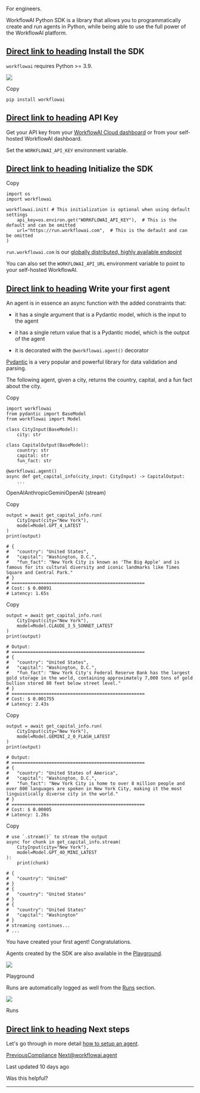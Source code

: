 For engineers.

WorkflowAI Python SDK is a library that allows you to programmatically create and run agents in Python, while being able to use the full power of the WorkflowAI platform.

## [Direct link to heading](https://docs.workflowai.com/python-sdk/get-started\#install-the-sdk)    Install the SDK

`workflowai` requires Python >= 3.9.

[![](https://img.shields.io/pypi/v/workflowai.svg)](https://pypi.org/project/workflowai/)

Copy

```inline-grid min-w-full grid-cols-[auto_1fr] p-2 [count-reset:line]
pip install workflowai
```

## [Direct link to heading](https://docs.workflowai.com/python-sdk/get-started\#api-key)    API Key

Get your API key from your [WorkflowAI Cloud dashboard](https://workflowai.com/organization/settings/api-keys) or from your self-hosted WorkflowAI dashboard.

Set the `WORKFLOWAI_API_KEY` environment variable.

## [Direct link to heading](https://docs.workflowai.com/python-sdk/get-started\#initialize-the-sdk)    Initialize the SDK

Copy

```inline-grid min-w-full grid-cols-[auto_1fr] p-2 [count-reset:line]
import os
import workflowai

workflowai.init( # This initialization is optional when using default settings
    api_key=os.environ.get("WORKFLOWAI_API_KEY"),  # This is the default and can be omitted
    url="https://run.workflowai.com",  # This is the default and can be omitted
)
```

`run.workflowai.com` is our [globally distributed, highly available endpoint](https://docs.workflowai.com/workflowai-cloud/reliability)

You can also set the `WORKFLOWAI_API_URL` environment variable to point to your self-hosted WorkflowAI.

## [Direct link to heading](https://docs.workflowai.com/python-sdk/get-started\#write-your-first-agent)    Write your first agent

An agent is in essence an async function with the added constraints that:

- it has a single argument that is a Pydantic model, which is the input to the agent

- it has a single return value that is a Pydantic model, which is the output of the agent

- it is decorated with the `@workflowai.agent()` decorator


[Pydantic](https://docs.pydantic.dev/latest/) is a very popular and powerful library for data validation and parsing.

The following agent, given a city, returns the country, capital, and a fun fact about the city.

Copy

```inline-grid min-w-full grid-cols-[auto_1fr] p-2 [count-reset:line]
import workflowai
from pydantic import BaseModel
from workflowai import Model

class CityInput(BaseModel):
    city: str

class CapitalOutput(BaseModel):
    country: str
    capital: str
    fun_fact: str

@workflowai.agent()
async def get_capital_info(city_input: CityInput) -> CapitalOutput:
    ...
```

OpenAIAnthropicGeminiOpenAI (stream)

Copy

```inline-grid min-w-full grid-cols-[auto_1fr] p-2 [count-reset:line]
output = await get_capital_info.run(
    CityInput(city="New York"),
    model=Model.GPT_4_LATEST
)
print(output)

# {
#   "country": "United States",
#   "capital": "Washington, D.C.",
#   "fun_fact": "New York City is known as 'The Big Apple' and is famous for its cultural diversity and iconic landmarks like Times Square and Central Park."
# }
# ==================================================
# Cost: $ 0.00091
# Latency: 1.65s
```

Copy

```inline-grid min-w-full grid-cols-[auto_1fr] p-2 [count-reset:line]
output = await get_capital_info.run(
    CityInput(city="New York"),
    model=Model.CLAUDE_3_5_SONNET_LATEST
)
print(output)

# Output:
# ==================================================
# {
#   "country": "United States",
#   "capital": "Washington, D.C.",
#   "fun_fact": "New York City's Federal Reserve Bank has the largest gold storage in the world, containing approximately 7,000 tons of gold bullion stored 80 feet below street level."
# }
# ==================================================
# Cost: $ 0.001755
# Latency: 2.43s
```

Copy

```inline-grid min-w-full grid-cols-[auto_1fr] p-2 [count-reset:line]
output = await get_capital_info.run(
    CityInput(city="New York"),
    model=Model.GEMINI_2_0_FLASH_LATEST
)
print(output)

# Output:
# ==================================================
# {
#   "country": "United States of America",
#   "capital": "Washington, D.C.",
#   "fun_fact": "New York City is home to over 8 million people and over 800 languages are spoken in New York City, making it the most linguistically diverse city in the world."
# }
# ==================================================
# Cost: $ 0.00005
# Latency: 1.26s
```

Copy

```inline-grid min-w-full grid-cols-[auto_1fr] p-2 [count-reset:line]
# use `.stream()` to stream the output
async for chunk in get_capital_info.stream(
    CityInput(city="New York"),
    model=Model.GPT_4O_MINI_LATEST
):
    print(chunk)

# {
#   "country": "United"
# }
# {
#   "country": "United States"
# }
# {
#   "country": "United States"
#   "capital": "Washington"
# }
# streaming continues...
# ...
```

You have created your first agent! Congratulations.

Agents created by the SDK are also available in the [Playground](https://workflowai.com/docs/agents/get-capital-info/1).

![](https://docs.workflowai.com/~gitbook/image?url=https%3A%2F%2F2418444523-files.gitbook.io%2F%7E%2Ffiles%2Fv0%2Fb%2Fgitbook-x-prod.appspot.com%2Fo%2Fspaces%252FW4ng0K5LfFjYqHYuPgNh%252Fuploads%252Fgit-blob-d2cd8c45d767a51f39d8edd56285d652fd0b6ec4%252Fdocs-capital-info.png%3Falt%3Dmedia&width=768&dpr=4&quality=100&sign=a82222c6&sv=2)

Playground

Runs are automatically logged as well from the [Runs](https://workflowai.com/docs/agents/get-capital-info/1/runs?page=0) section.

![](https://docs.workflowai.com/~gitbook/image?url=https%3A%2F%2F2418444523-files.gitbook.io%2F%7E%2Ffiles%2Fv0%2Fb%2Fgitbook-x-prod.appspot.com%2Fo%2Fspaces%252FW4ng0K5LfFjYqHYuPgNh%252Fuploads%252Fgit-blob-2b863fdeb62788a2a1915bdc943a0b0f6d68fba5%252Fdocs-capital-info.png%3Falt%3Dmedia&width=768&dpr=4&quality=100&sign=c9f17e4f&sv=2)

Runs

## [Direct link to heading](https://docs.workflowai.com/python-sdk/get-started\#next-steps)    Next steps

Let's go through in more detail [how to setup an agent](https://docs.workflowai.com/python-sdk/agent).

[PreviousCompliance](https://docs.workflowai.com/workflowai-cloud/compliance) [Next@workflowai.agent](https://docs.workflowai.com/python-sdk/agent)

Last updated 10 days ago

Was this helpful?

* * *